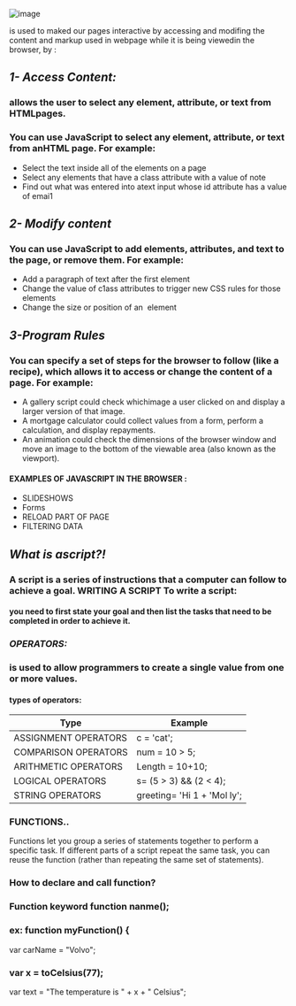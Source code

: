 ![image](https://insights.dice.com/wp-content/uploads/2020/07/shutterstock_1062509657.jpg)
 

 is used to maked our pages interactive by accessing and modifing the content and markup used in webpage while it is being viewedin the browser, by :
## ***1- Access Content:***
### allows the user to select any element, attribute, or text from HTMLpages.
 ### You can use JavaScript to select any element, attribute, or text from anHTML page. For example:
 * Select the text inside all of the <hl> elements on a page
 * Select any elements that have a class attribute with a value of note
 * Find out what was entered into atext input whose id attribute has a value of emai1
    
   

## ***2- Modify content***
  ### You can use JavaScript to add elements, attributes, and text to the page, or remove them. For example:
* Add a paragraph of text after the first <hl> element
* Change the value of c1ass attributes to trigger new CSS rules for those elements
* Change the size or position of an <img> element 

## ***3-Program Rules***
### You can specify a set of steps for the browser to follow (like a recipe), which allows it to access or change the content of a page. For example:
* A gallery script could check whichimage a user clicked on and display a larger version of that image.
* A mortgage calculator could collect values from a form, perform a calculation, and display repayments.
* An animation could check the dimensions of the browser window and move an image to the bottom of the viewable area (also known as the viewport).

#### EXAMPLES OF JAVASCRIPT IN THE BROWSER :
* SLIDESHOWS 
* Forms
* RELOAD PART OF PAGE 
* FILTERING DATA 


## ***What is  ascript?!***
### A script is a series of instructions that a computer can follow to achieve a goal. WRITING A SCRIPT To write a script:
 #### you need to first state your goal and then list the tasks that need to be completed in order to achieve it. 

### ***OPERATORS:***
### is used to allow programmers to create a single value from one or more values. 
#### **types of operators:**
| Type | Example |
| --- | ----------- |
| ASSIGNMENT OPERATORS | c = 'cat';  |
| COMPARISON OPERATORS  | num = 10 > 5;  |
|ARITHMETIC OPERATORS | Length = 10+10;|
| LOGICAL OPERATORS|s= (5 > 3) && (2 < 4);|
|STRING OPERATORS|greeting= 'Hi 1 + 'Mol ly';|

### FUNCTIONS.. 
Functions let you group a series of statements together to perform a specific task. If different parts of a script repeat the same task, you can reuse the function (rather than repeating the same set of statements). 
### How to declare and call function?

### Function keyword function nanme();
### ex: function myFunction() {
  var carName = "Volvo";
### var x = toCelsius(77);
var text = "The temperature is " + x + " Celsius";
